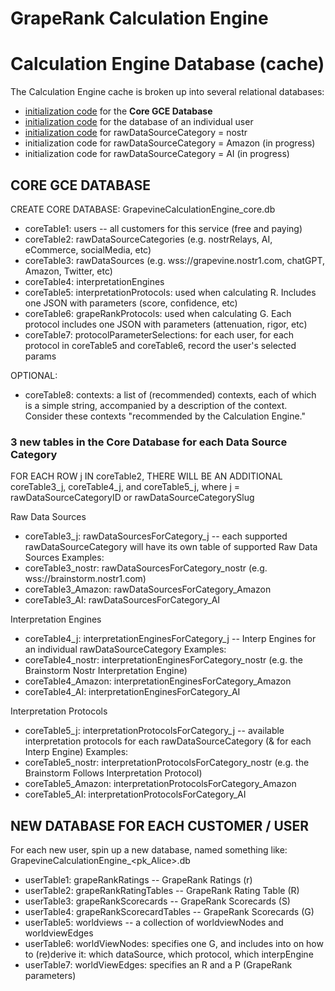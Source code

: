 # GrapeRank Calculation Engine

# Calculation Engine Database (cache)

The Calculation Engine cache is broken up into several relational databases:
- [initialization code](./database-initialization-core.sql) for the **Core GCE Database**
- [initialization code](./database-initialization-single-user.sql) for the database of an individual user
- [initialization code](./database-initialization-core-nostr.sql) for rawDataSourceCategory = nostr
- initialization code for rawDataSourceCategory = Amazon (in progress)
- initialization code for rawDataSourceCategory = AI (in progress)

## CORE GCE DATABASE

CREATE CORE DATABASE: GrapevineCalculationEngine_core.db

- coreTable1: users -- all customers for this service (free and paying)
- coreTable2: rawDataSourceCategories (e.g. nostrRelays, AI, eCommerce, socialMedia, etc)
- coreTable3: rawDataSources (e.g. wss://grapevine.nostr1.com, chatGPT, Amazon, Twitter, etc)
- coreTable4: interpretationEngines
- coreTable5: interpretationProtocols: used when calculating R. Includes one JSON with parameters (score, confidence, etc)
- coreTable6: grapeRankProtocols: used when calculating G. Each protocol includes one JSON with parameters (attenuation, rigor, etc)
- coreTable7: protocolParameterSelections: for each user, for each protocol in coreTable5 and coreTable6, record the user's selected params

OPTIONAL:
- coreTable8: contexts: a list of (recommended) contexts, each of which is a simple string, accompanied by a description of the context. Consider these contexts "recommended by the Calculation Engine."

### 3 new tables in the Core Database for each Data Source Category

FOR EACH ROW j IN coreTable2, THERE WILL BE AN ADDITIONAL coreTable3_j, coreTable4_j, and coreTable5_j, where j = rawDataSourceCategoryID or rawDataSourceCategorySlug

Raw Data Sources
- coreTable3_j: rawDataSourcesForCategory_j -- each supported rawDataSourceCategory will have its own table of supported Raw Data Sources
Examples:
- coreTable3_nostr: rawDataSourcesForCategory_nostr (e.g. wss://brainstorm.nostr1.com)
- coreTable3_Amazon: rawDataSourcesForCategory_Amazon
- coreTable3_AI: rawDataSourcesForCategory_AI

Interpretation Engines
- coreTable4_j: interpretationEnginesForCategory_j -- Interp Engines for an individual rawDataSourceCategory
Examples:
- coreTable4_nostr: interpretationEnginesForCategory_nostr (e.g. the Brainstorm Nostr Interpretation Engine)
- coreTable4_Amazon: interpretationEnginesForCategory_Amazon
- coreTable4_AI: interpretationEnginesForCategory_AI

Interpretation Protocols
- coreTable5_j: interpretationProtocolsForCategory_j -- available interpretation protocols for each rawDataSourceCategory (& for each Interp Engine)
Examples:
- coreTable5_nostr: interpretationProtocolsForCategory_nostr (e.g. the Brainstorm Follows Interpretation Protocol)
- coreTable5_Amazon: interpretationProtocolsForCategory_Amazon
- coreTable5_AI: interpretationProtocolsForCategory_AI

## NEW DATABASE FOR EACH CUSTOMER / USER

For each new user, spin up a new database, named something like: GrapevineCalculationEngine_<pk_Alice>.db

- userTable1: grapeRankRatings -- GrapeRank Ratings (r)
- userTable2: grapeRankRatingTables -- GrapeRank Rating Table (R)
- userTable3: grapeRankScorecards -- GrapeRank Scorecards (S) 
- userTable4: grapeRankScorecardTables -- GrapeRank Scorecards (G)
- userTable5: worldviews -- a collection of worldviewNodes and worldviewEdges
- userTable6: worldViewNodes: specifies one G, and includes into on how to (re)derive it: which dataSource, which protocol, which interpEngine
- userTable7: worldViewEdges: specifies an R and a P (GrapeRank parameters)

